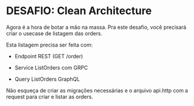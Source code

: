 # DESAFIO: Clean Architecture

Agora é a hora de botar a mão na massa. Pra este desafio, você precisará criar o usecase de listagem das orders.

Esta listagem precisa ser feita com:

- Endpoint REST (GET /order)

- Service ListOrders com GRPC

- Query ListOrders GraphQL

Não esqueça de criar as migrações necessárias e o arquivo api.http com a request para criar e listar as orders.